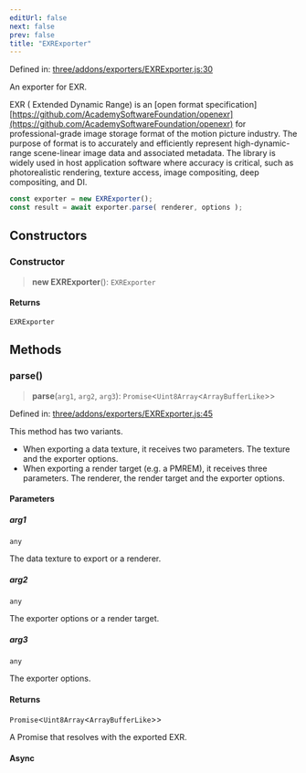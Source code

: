 ```yaml
---
editUrl: false
next: false
prev: false
title: "EXRExporter"
---
```


Defined in: [three/addons/exporters/EXRExporter.js:30](https://github.com/DefinitelyMaybe/three-i18n/blob/fa57b79433d1c349ffb23a78727299c8d4190136/three/addons/exporters/EXRExporter.js#L30)

An exporter for EXR.

EXR ( Extended Dynamic Range) is an [open format specification][https://github.com/AcademySoftwareFoundation/openexr](https://github.com/AcademySoftwareFoundation/openexr)
for professional-grade image storage format of the motion picture industry. The purpose of
format is to accurately and efficiently represent high-dynamic-range scene-linear image data
and associated metadata. The library is widely used in host application software where accuracy
is critical, such as photorealistic rendering, texture access, image compositing, deep compositing,
and DI.

```js
const exporter = new EXRExporter();
const result = await exporter.parse( renderer, options );
```

## Constructors

### Constructor

> **new EXRExporter**(): `EXRExporter`

#### Returns

`EXRExporter`

## Methods

### parse()

> **parse**(`arg1`, `arg2`, `arg3`): `Promise`\<`Uint8Array`\<`ArrayBufferLike`\>\>

Defined in: [three/addons/exporters/EXRExporter.js:45](https://github.com/DefinitelyMaybe/three-i18n/blob/fa57b79433d1c349ffb23a78727299c8d4190136/three/addons/exporters/EXRExporter.js#L45)

This method has two variants.

- When exporting a data texture, it receives two parameters. The texture and the exporter options.
- When exporting a render target (e.g. a PMREM), it receives three parameters. The renderer, the
render target and the exporter options.

#### Parameters

##### arg1

`any`

The data texture to export or a renderer.

##### arg2

`any`

The exporter options or a render target.

##### arg3

`any`

The exporter options.

#### Returns

`Promise`\<`Uint8Array`\<`ArrayBufferLike`\>\>

A Promise that resolves with the exported EXR.

#### Async
